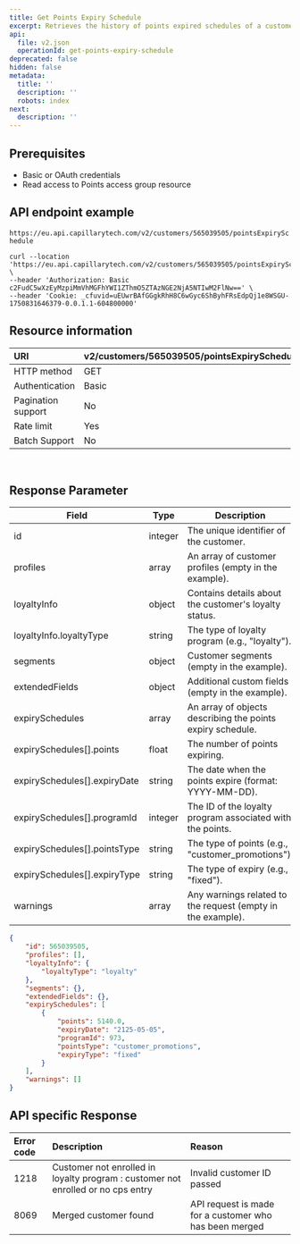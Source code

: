 ```yaml
---
title: Get Points Expiry Schedule
excerpt: Retrieves the history of points expired schedules of a customer.
api:
  file: v2.json
  operationId: get-points-expiry-schedule
deprecated: false
hidden: false
metadata:
  title: ''
  description: ''
  robots: index
next:
  description: ''
---
```

## Prerequisites

*   Basic or OAuth credentials
*   Read access to Points access group resource

## API endpoint example

`https://eu.api.capillarytech.com/v2/customers/565039505/pointsExpirySchedule`

```curl
curl --location 'https://eu.api.capillarytech.com/v2/customers/565039505/pointsExpirySchedule' \
--header 'Authorization: Basic c2FudC5wXzEyMzpiMmVhMGFhYWI1ZThmO5ZTAzNGE2NjA5NTIwM2FlNw==' \
--header 'Cookie: _cfuvid=uEUwrBAfGGgkRhH8C6wGyc6ShByhFRsEdpQj1e8WSGU-1750831646379-0.0.1.1-604800000'
```

## Resource information

| URI                | v2/customers/565039505/pointsExpirySchedule |
| :----------------- | :------------------------------------------ |
| HTTP method        | GET                                         |
| Authentication     | Basic                                       |
| Pagination support | No                                          |
| Rate limit         | Yes                                         |
| Batch Support      | No                                          |

<br />

## Response Parameter

| Field                        | Type    | Description                                                 |
| ---------------------------- | ------- | ----------------------------------------------------------- |
| id                           | integer | The unique identifier of the customer.                      |
| profiles                     | array   | An array of customer profiles (empty in the example).       |
| loyaltyInfo                  | object  | Contains details about the customer's loyalty status.       |
| loyaltyInfo.loyaltyType      | string  | The type of loyalty program (e.g., "loyalty").              |
| segments                     | object  | Customer segments (empty in the example).                   |
| extendedFields               | object  | Additional custom fields (empty in the example).            |
| expirySchedules              | array   | An array of objects describing the points expiry schedule.  |
| expirySchedules[].points     | float   | The number of points expiring.                              |
| expirySchedules[].expiryDate | string  | The date when the points expire (format: YYYY-MM-DD).       |
| expirySchedules[].programId  | integer | The ID of the loyalty program associated with the points.   |
| expirySchedules[].pointsType | string  | The type of points (e.g., "customer_promotions").           |
| expirySchedules[].expiryType | string  | The type of expiry (e.g., "fixed").                         |
| warnings                     | array   | Any warnings related to the request (empty in the example). |

```json Response
{
    "id": 565039505,
    "profiles": [],
    "loyaltyInfo": {
        "loyaltyType": "loyalty"
    },
    "segments": {},
    "extendedFields": {},
    "expirySchedules": [
        {
            "points": 5140.0,
            "expiryDate": "2125-05-05",
            "programId": 973,
            "pointsType": "customer_promotions",
            "expiryType": "fixed"
        }
    ],
    "warnings": []
}
```

## API specific Response

| Error code | Description                                                                      | Reason                                                 |
| :--------- | :------------------------------------------------------------------------------- | :----------------------------------------------------- |
| 1218       | Customer not enrolled in loyalty program : customer not enrolled or no cps entry | Invalid customer ID passed                             |
| 8069       | Merged customer found                                                            | API request is made for a customer who has been merged |
